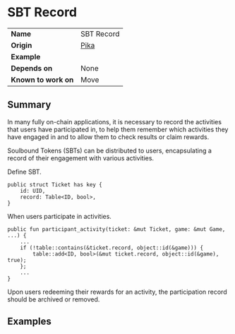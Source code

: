 # SBT Record

|||
|-|-|
| **Name** | SBT Record |
| **Origin** | [Pika](https://github.com/RandyPen) |
| **Example** |  |
| **Depends on** | None |
| **Known to work on** | Move |

## Summary

In many fully on-chain applications, it is necessary to record the activities that users have participated in, to help them remember which activities they have engaged in and to allow them to check results or claim rewards.

Soulbound Tokens (SBTs) can be distributed to users, encapsulating a record of their engagement with various activities.

Define SBT.
```move
public struct Ticket has key {
    id: UID,
    record: Table<ID, bool>,
}
```

When users participate in activities.

```move
public fun participant_activity(ticket: &mut Ticket, game: &mut Game, ...) {
    ...
    if (!table::contains(&ticket.record, object::id(&game))) {
        table::add<ID, bool>(&mut ticket.record, object::id(&game), true);
    };
    ...
} 
```

Upon users redeeming their rewards for an activity, the participation record should be archived or removed.

## Examples

